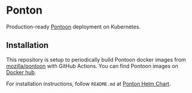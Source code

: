 # Ponton

Production-ready [Pontoon](https://github.com/mozilla/pontoon) deployment on Kubernetes.

## Installation

This repository is setup to periodically build Pontoon docker images from [mozilla/pontoon](https://github.com/mozilla/pontoon) with GitHub Actions. You can find Pontoon images on [Docker hub](https://hub.docker.com/r/skillsnetwork/pontoon).

For installation instructions, follow `README.md` at [Ponton Helm Chart](https://github.com/ibm-skills-network/charts/tree/master/charts/pontoon).
